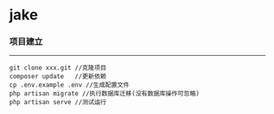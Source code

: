 # jake

### 项目建立
----
    git clone xxx.git //克隆项目
    composer update   //更新依赖
    cp .env.example .env //生成配置文件
    php artisan migrate //执行数据库迁移(没有数据库操作可忽略)
    php artisan serve //测试运行

